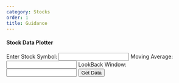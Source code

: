 ```yaml
---
category: Stocks
order: 1
title: Guidance
---
```

<script src="{{ site.baseurl }}/scripts/stocks.js"></script>
<script src="https://cdn.plot.ly/plotly-latest.min.js"></script>

#### Stock Data Plotter
<div class="stock_container">
    <form id="stock_form">
        <div>
            <span>
                    <label id="stock_label" for="stock_symbol">Enter Stock Symbol:</label>
                    <input type="text" id="stock_symbol" name="symbol" required>
            </span>
            <span>
                    <label id="stock_mva_label" for="stock_mva_symbol">Moving Average:</label>
                    <input type="text" id="stock_mva_symbol" name="mva">
            </span>
            <span>
                    <label id="stock_window_label" for="stock_window_symbol">LookBack Window:</label>
                    <input type="text" id="stock_window_symbol" name="window">
            </span>
            <button id="stock_button" type="submit">Get Data</button>
        </div>
    </form>
    <div id="stock_plot"></div>
    <div id="stock_hist"></div>
</div>

<script>
        document.getElementById('stock_form').addEventListener('submit', async function(event) {
            event.preventDefault();

            const symbol = document.getElementById('stock_symbol').value.trim();
            if (!symbol) {
                alert('Please enter a stock symbol.');
                return;
            }
         const mva = document.getElementById('stock_mva_symbol').value.trim();
         const window = document.getElementById('stock_window_symbol').value.trim();
            try {
                const data = await getStockData(symbol);
                const dates =  data.data.map(entry => entry.date);
                const prices =  data.data.map(entry => entry.adjClose);
                const result= await calculateBuyAndSell(dates,prices,mva?parseInt(mva, 10):3,window?parseInt(window, 10):10)
                const bolingerResult=await bolingerBand(prices,dates,mva?parseInt(mva, 10):3)

                // Plot data using Plotly
                const trace = {
                    x: dates,
                    y: prices,
                    type: 'scatter',
                    mode: 'lines',
                    name: `${symbol} Closing Prices`
                };

                const trace1 = {
                    x: result.sellPrices.map(entry => entry.date),
                    y: result.sellPrices.map(entry => entry.price),
                    type: 'scatter',
                    mode: 'markers',
                    name: `${symbol} Sell Signal`
                };

                const trace2 = {
                    x: result.buyPrices.map(entry => entry.date),
                    y: result.buyPrices.map(entry => entry.price),
                    type: 'scatter',
                    mode: 'markers',
                    name: `${symbol} Buy Signal`
                };

                 const trace3 = {
                    x: bolingerResult.trimmedDates,
                    y: bolingerResult.upperBand,
                    type: 'scatter',
                    mode: 'lines',
                    name: `Bollinger Upper`
                };

                 const trace4 = {
                    x: bolingerResult.trimmedDates,
                    y: bolingerResult.lowerBand,
                    type: 'scatter',
                    mode: 'lines',
                    name: `Bollinger lower`
                };


                const layout = {
                    title: `Daily Closing Prices for ${symbol}`,
                    xaxis: { title: 'Date' },
                    yaxis: { title: 'Price (USD)' },
                    legend: {
                        orientation: 'h', // Horizontal orientation
                        x: 0, // Align to the left
                        y: -0.2, // Position below the plot
                    }
                };

                Plotly.newPlot('stock_plot', [trace,trace1,trace2,trace3,trace4], layout);

                const traceHist = {
                    x: result.ratio,  // data array
                    type: 'histogram',  // specify the type as histogram
                    marker: {
                        color: 'rgba(0,123,255,0.7)',  // Color of the bars
                        line: {
                            color: 'rgba(0,123,255,1)',  // Border color
                            width: 1  // Border width
                        }
                    }
                };

                // Layout configuration
                const layoutHist = {
                    title: ' Gain Ratio Histogram',
                    xaxis: {
                        title: 'Gains Ratio',
                    },
                    yaxis: {
                        title: 'Frequency',
                    },
                };

                // Create the plot
                Plotly.newPlot('stock_hist', [traceHist], layoutHist);

     } catch (error) {
                console.error('Error:', error);
                alert('An error occurred while fetching or plotting data. Please try again.');
            }
        });
</script>

